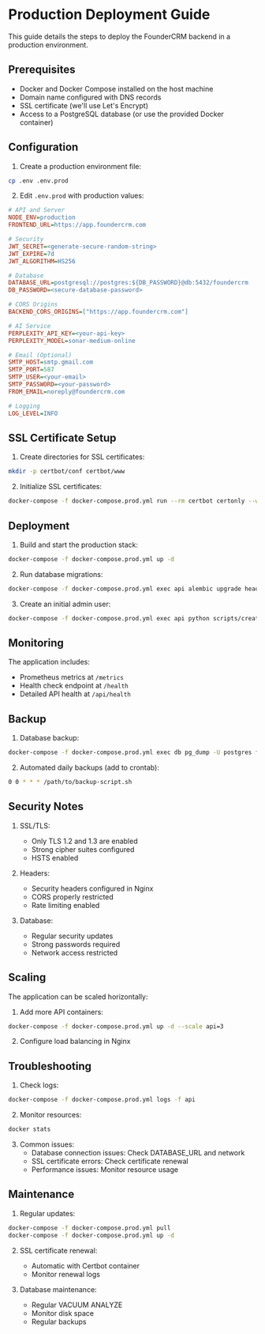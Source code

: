 # Production Deployment Guide

This guide details the steps to deploy the FounderCRM backend in a production environment.

## Prerequisites

- Docker and Docker Compose installed on the host machine
- Domain name configured with DNS records
- SSL certificate (we'll use Let's Encrypt)
- Access to a PostgreSQL database (or use the provided Docker container)

## Configuration

1. Create a production environment file:
```bash
cp .env .env.prod
```

2. Edit `.env.prod` with production values:
```ini
# API and Server
NODE_ENV=production
FRONTEND_URL=https://app.foundercrm.com

# Security
JWT_SECRET=<generate-secure-random-string>
JWT_EXPIRE=7d
JWT_ALGORITHM=HS256

# Database
DATABASE_URL=postgresql://postgres:${DB_PASSWORD}@db:5432/foundercrm
DB_PASSWORD=<secure-database-password>

# CORS Origins
BACKEND_CORS_ORIGINS=["https://app.foundercrm.com"]

# AI Service
PERPLEXITY_API_KEY=<your-api-key>
PERPLEXITY_MODEL=sonar-medium-online

# Email (Optional)
SMTP_HOST=smtp.gmail.com
SMTP_PORT=587
SMTP_USER=<your-email>
SMTP_PASSWORD=<your-password>
FROM_EMAIL=noreply@foundercrm.com

# Logging
LOG_LEVEL=INFO
```

## SSL Certificate Setup

1. Create directories for SSL certificates:
```bash
mkdir -p certbot/conf certbot/www
```

2. Initialize SSL certificates:
```bash
docker-compose -f docker-compose.prod.yml run --rm certbot certonly --webroot -w /var/www/certbot -d api.foundercrm.com --email admin@foundercrm.com --agree-tos --no-eff-email
```

## Deployment

1. Build and start the production stack:
```bash
docker-compose -f docker-compose.prod.yml up -d
```

2. Run database migrations:
```bash
docker-compose -f docker-compose.prod.yml exec api alembic upgrade head
```

3. Create an initial admin user:
```bash
docker-compose -f docker-compose.prod.yml exec api python scripts/create_admin.py
```

## Monitoring

The application includes:
- Prometheus metrics at `/metrics`
- Health check endpoint at `/health`
- Detailed API health at `/api/health`

## Backup

1. Database backup:
```bash
docker-compose -f docker-compose.prod.yml exec db pg_dump -U postgres foundercrm > backup.sql
```

2. Automated daily backups (add to crontab):
```bash
0 0 * * * /path/to/backup-script.sh
```

## Security Notes

1. SSL/TLS:
   - Only TLS 1.2 and 1.3 are enabled
   - Strong cipher suites configured
   - HSTS enabled

2. Headers:
   - Security headers configured in Nginx
   - CORS properly restricted
   - Rate limiting enabled

3. Database:
   - Regular security updates
   - Strong passwords required
   - Network access restricted

## Scaling

The application can be scaled horizontally:
1. Add more API containers:
```bash
docker-compose -f docker-compose.prod.yml up -d --scale api=3
```

2. Configure load balancing in Nginx

## Troubleshooting

1. Check logs:
```bash
docker-compose -f docker-compose.prod.yml logs -f api
```

2. Monitor resources:
```bash
docker stats
```

3. Common issues:
   - Database connection issues: Check DATABASE_URL and network
   - SSL certificate errors: Check certificate renewal
   - Performance issues: Monitor resource usage

## Maintenance

1. Regular updates:
```bash
docker-compose -f docker-compose.prod.yml pull
docker-compose -f docker-compose.prod.yml up -d
```

2. SSL certificate renewal:
   - Automatic with Certbot container
   - Monitor renewal logs

3. Database maintenance:
   - Regular VACUUM ANALYZE
   - Monitor disk space
   - Regular backups